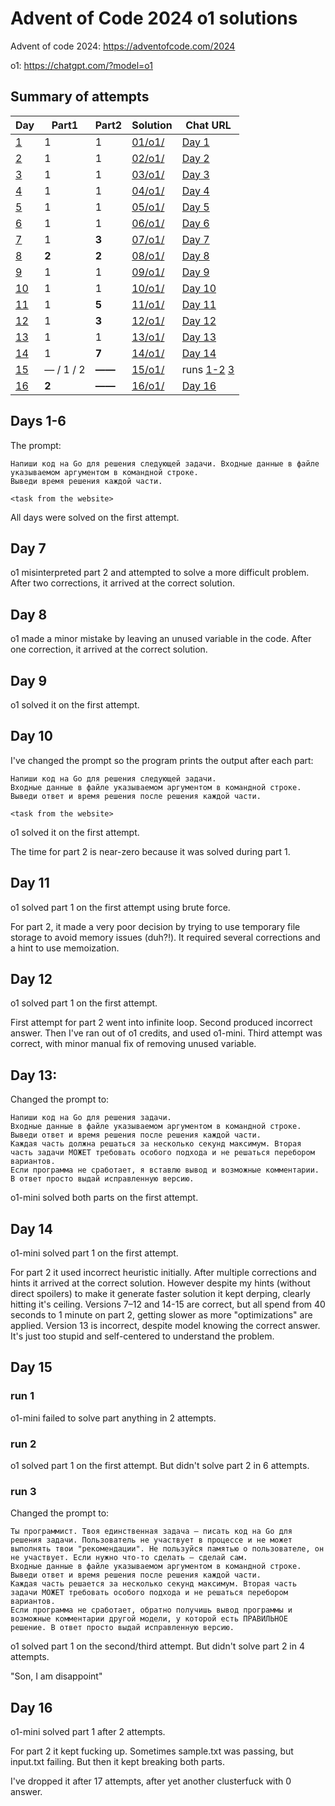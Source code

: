 # Advent of Code 2024 o1 solutions

Advent of code 2024: https://adventofcode.com/2024

o1: https://chatgpt.com/?model=o1

## Summary of attempts

| Day | Part1 | Part2 | Solution | Chat URL |
| --- | --- | --- | --- | --- |
| [1](#days-1-6) | 1 | 1 | [01/o1/](01/o1/) | [Day 1](https://chatgpt.com/share/67599141-63e4-8004-82f7-5b496143dcc5) |
| [2](#days-1-6) | 1 | 1 | [02/o1/](02/o1/) | [Day 2](https://chatgpt.com/share/67599184-3f28-8004-95f6-a793822baa85) |
| [3](#days-1-6) | 1 | 1 | [03/o1/](03/o1/) | [Day 3](https://chatgpt.com/share/675992db-e098-8004-92d7-55d3bc0ee440) |
| [4](#days-1-6) | 1 | 1 | [04/o1/](04/o1/) | [Day 4](https://chatgpt.com/share/675992f2-905c-8004-a150-cc7d0f0330ed) |
| [5](#days-1-6) | 1 | 1 | [05/o1/](05/o1/) | [Day 5](https://chatgpt.com/share/67599305-b1f8-8004-8097-dae49b14ac1d) |
| [6](#days-1-6) | 1 | 1 | [06/o1/](06/o1/) | [Day 6](https://chatgpt.com/share/6759931d-01d0-8004-9cb9-57762c7a7ede) |
| [7](#day-7) | 1 | **3** | [07/o1/](07/o1/) | [Day 7](https://chatgpt.com/share/67599404-cf04-8004-b35c-cacf1ae4f715) |
| [8](#day-8) | **2** | **2** | [08/o1/](08/o1/) | [Day 8](https://chatgpt.com/share/67599441-51c0-8004-8900-6548ad893db5) |
| [9](#day-9) | 1 | 1 | [09/o1/](09/o1/) | [Day 9](https://chatgpt.com/share/67599451-8e90-8004-b71e-94cfe3837ebe) |
| [10](#day-10) | 1 | 1 | [10/o1/](10/o1/) | [Day 10](https://chatgpt.com/share/67599469-cbe8-8004-9c32-3afce6a4a033) |
| [11](#day-11) | 1 | **5** | [11/o1/](11/o1/) | [Day 11](https://chatgpt.com/share/67599484-999c-8004-b0a7-1e8ecd0251ab)|
| [12](#day-12) | 1 | **3** | [12/o1/](12/o1/) | [Day 12](https://chatgpt.com/share/675c1f39-e62c-8004-80f6-bcc7f81b2b3b)|
| [13](#day-13) | 1 | 1 | [13/o1/](13/o1/) | [Day 13](https://chatgpt.com/share/675c97d5-80a8-8004-9186-80ddf4c6d4a8)|
| [14](#day-14) | 1 | **7** | [14/o1/](14/o1/) | [Day 14](https://chatgpt.com/share/675da0f9-449c-8004-9bb1-e475d7ea78bc)|
| [15](#day-15) | — / 1 / 2 | **——** | [15/o1/](15/o1/) | runs [1-2](https://chatgpt.com/share/675ee873-48a8-8004-88b2-cfd87e4e380b) [3](https://chatgpt.com/share/675f46cc-7494-8004-9d7f-1acd38283227)|
| [16](#day-16) | **2** | **——** | [16/o1/](16/o1/) | [Day 16](https://chatgpt.com/share/67609f7d-9f74-8004-a089-447224c72122)|

## Days 1-6

The prompt:

```
Напиши код на Go для решения следующей задачи. Входные данные в файле указываемом аргументом в командной строке.
Выведи время решения каждой части.

<task from the website>
```

All days were solved on the first attempt.

## Day 7

o1 misinterpreted part 2 and attempted to solve a more difficult problem. After two corrections, it arrived at the correct solution.

## Day 8

o1 made a minor mistake by leaving an unused variable in the code. After one correction, it arrived at the correct solution.

## Day 9

o1 solved it on the first attempt.

## Day 10

I've changed the prompt so the program prints the output after each part:

```
Напиши код на Go для решения следующей задачи.
Входные данные в файле указываемом аргументом в командной строке.
Выведи ответ и время решения после решения каждой части.

<task from the website>
```

o1 solved it on the first attempt.

The time for part 2 is near-zero because it was solved during part 1.

## Day 11

o1 solved part 1 on the first attempt using brute force.

For part 2, it made a very poor decision by trying to use temporary file storage to avoid memory issues (duh?!). It required several corrections and a hint to use memoization.

## Day 12

o1 solved part 1 on the first attempt.

First attempt for part 2 went into infinite loop. Second produced incorrect answer. Then I've ran out of o1 credits, and used o1-mini. Third attempt was correct, with minor manual fix of removing unused variable.

## Day 13:

Changed the prompt to:

```
Напиши код на Go для решения задачи.
Входные данные в файле указываемом аргументом в командной строке.
Выведи ответ и время решения после решения каждой части.
Каждая часть должна решаться за несколько секунд максимум. Вторая часть задачи МОЖЕТ требовать особого подхода и не решаться перебором вариантов.
Если программа не сработает, я вставлю вывод и возможные комментарии. В ответ просто выдай исправленную версию.
```

o1-mini solved both parts on the first attempt.

## Day 14

o1-mini solved part 1 on the first attempt.

For part 2 it used incorrect heuristic initially. After multiple corrections and hints it arrived at the correct solution. However despite my hints (without direct spoilers) to make it generate faster solution it kept derping, clearly hitting it's ceiling. Versions 7–12 and 14-15 are correct, but all spend from 40 seconds to 1 minute on part 2, getting slower as more "optimizations" are applied. Version 13 is incorrect, despite model knowing the correct answer. It's just too stupid and self-centered to understand the problem.

## Day 15

### run 1

o1-mini failed to solve part anything in 2 attempts.

### run 2

o1 solved part 1 on the first attempt. But didn't solve part 2 in 6 attempts.

### run 3

Changed the prompt to:

```
Ты программист. Твоя единственная задача — писать код на Go для решения задачи. Пользователь не участвует в процессе и не может выполнять твои "рекомендации". Не пользуйся памятью о пользователе, он не участвует. Если нужно что-то сделать — сделай сам.
Входные данные в файле указываемом аргументом в командной строке.
Выведи ответ и время решения после решения каждой части.
Каждая часть решается за несколько секунд максимум. Вторая часть задачи МОЖЕТ требовать особого подхода и не решаться перебором вариантов.
Если программа не сработает, обратно получишь вывод программы и возможные комментарии другой модели, у которой есть ПРАВИЛЬНОЕ решение. В ответ просто выдай исправленную версию.
```

o1 solved part 1 on the second/third attempt. But didn't solve part 2 in 4 attempts.

"Son, I am disappoint"

## Day 16

o1-mini solved part 1 after 2 attempts.

For part 2 it kept fucking up. Sometimes sample.txt was passing, but input.txt failing. But then it kept breaking both parts.

I've dropped it after 17 attempts, after yet another clusterfuck with 0 answer.
